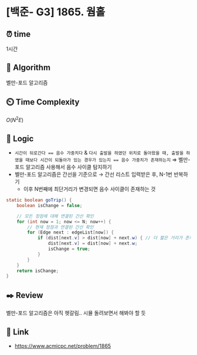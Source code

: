 # [백준- G3] 1865. 웜홀
 
## ⏰  **time**
1시간

## :pushpin: **Algorithm**
벨만-포드 알고리즘

## ⏲️ **Time Complexity**
$O(N^2E)$

## :round_pushpin: **Logic**
- `시간이 뒤로간다 == 음수 가중치다` & `다시 출발을 하였던 위치로 돌아왔을 때, 출발을 하였을 때보다 시간이 되돌아가 있는 경우가 있는지 == 음수 가중치가 존재하는지`
    ⇒ 벨만-포드 알고리즘 사용해서 음수 사이클 탐지하기
- 벨만-포드 알고리즘은 간선을 기준으로 → 간선 리스트 입력받은 후, N-1번 반복하기
  - 이후 N번째에 최단거리가 변경되면 음수 사이클이 존재하는 것
```java
static boolean goTrip() {
    boolean isChange = false;

    // 모든 정점에 대해 연결된 간선 확인
    for (int now = 1; now <= N; now++) {
        // 현재 정점과 연결된 간선 확인
        for (Edge next : edgeList[now]) {
            if (dist[next.v] > dist[now] + next.w) { // 더 짧은 거리가 존재하는 경우
                dist[next.v] = dist[now] + next.w;
                isChange = true;
            }
        }
    }
    return isChange;
}
```

## :black_nib: **Review**
벨만-포드 알고리즘은 아직 헷갈림.. 시뮬 돌려보면서 해봐야 할 듯

## 📡 **Link**
- https://www.acmicpc.net/problem/1865

